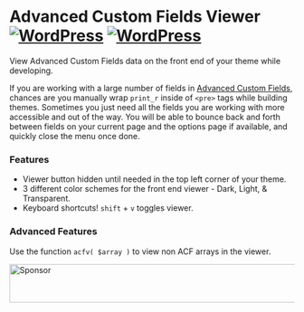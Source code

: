 # Advanced Custom Fields Viewer [![WordPress](https://img.shields.io/wordpress/plugin/v/advanced-custom-fields-viewer.svg)](https://wordpress.org/plugins/advanced-custom-fields-viewer/) [![WordPress](https://img.shields.io/wordpress/plugin/dt/advanced-custom-fields-viewer.svg)](https://wordpress.org/plugins/advanced-custom-fields-viewer/)

View Advanced Custom Fields data on the front end of your theme while developing.

If you are working with a large number of fields in [Advanced Custom Fields](https://github.com/elliotcondon/acf), chances are you manually wrap `print_r` inside of `<pre>` tags while building themes. Sometimes you just need all the fields you are working with more accessible and out of the way. You will be able to bounce back and forth between fields on your current page and the options page if available, and quickly close the menu once done.

### Features

* Viewer button hidden until needed in the top left corner of your theme.
* 3 different color schemes for the front end viewer - Dark, Light, & Transparent.
* Keyboard shortcuts! `shift` + `v` toggles viewer.

### Advanced Features

Use the function `acfv( $array )` to view non ACF arrays in the viewer.

<a target='_blank' rel='nofollow' href='https://app.codesponsor.io/link/3iBBzXvUuHDVnDQaJWDxZfNw/josephfusco/advanced-custom-fields-viewer'>
  <img alt='Sponsor' width='888' height='68' src='https://app.codesponsor.io/embed/3iBBzXvUuHDVnDQaJWDxZfNw/josephfusco/advanced-custom-fields-viewer.svg' />
</a>
